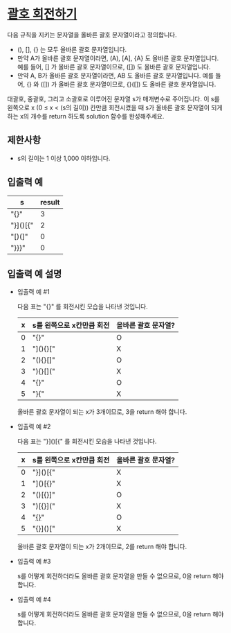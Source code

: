 # [괄호 회전하기](https://school.programmers.co.kr/learn/courses/30/lessons/76502)

다음 규칙을 지키는 문자열을 올바른 괄호 문자열이라고 정의합니다.

- (), [], {} 는 모두 올바른 괄호 문자열입니다.
- 만약 A가 올바른 괄호 문자열이라면, (A), [A], {A} 도 올바른 괄호 문자열입니다. 예를 들어, [] 가 올바른 괄호 문자열이므로, ([]) 도 올바른 괄호 문자열입니다.
- 만약 A, B가 올바른 괄호 문자열이라면, AB 도 올바른 괄호 문자열입니다. 예를 들어, {} 와 ([]) 가 올바른 괄호 문자열이므로, {}([]) 도 올바른 괄호 문자열입니다.

대괄호, 중괄호, 그리고 소괄호로 이루어진 문자열 s가 매개변수로 주어집니다. 이 s를 왼쪽으로 x (0 ≤ x < (s의 길이)) 칸만큼 회전시켰을 때 s가 올바른 괄호 문자열이 되게 하는 x의 개수를 return 하도록 solution 함수를 완성해주세요.

## 제한사항

- s의 길이는 1 이상 1,000 이하입니다.

## 입출력 예

| s        | result |
| -------- | ------ |
| "[](){}" | 3      |
| "}]()[{" | 2      |
| "[)(]"   | 0      |
| "}}}"    | 0      |

## 입출력 예 설명

- 입출력 예 #1

  다음 표는 "[](){}" 를 회전시킨 모습을 나타낸 것입니다.

  | x   | s를 왼쪽으로 x칸만큼 회전 | 올바른 괄호 문자열? |
  | --- | ------------------------- | ------------------- |
  | 0   | "[](){}"                  | O                   |
  | 1   | "](){}["                  | X                   |
  | 2   | "(){}[]"                  | O                   |
  | 3   | "){}[]("                  | X                   |
  | 4   | "{}[]()"                  | O                   |
  | 5   | "}[](){"                  | X                   |

  올바른 괄호 문자열이 되는 x가 3개이므로, 3을 return 해야 합니다.

- 입출력 예 #2

  다음 표는 "}]()[{" 를 회전시킨 모습을 나타낸 것입니다.

  | x   | s를 왼쪽으로 x칸만큼 회전 | 올바른 괄호 문자열? |
  | --- | ------------------------- | ------------------- |
  | 0   | "}]()[{"                  | X                   |
  | 1   | "]()[{}"                  | X                   |
  | 2   | "()[{}]"                  | O                   |
  | 3   | ")[{}]("                  | X                   |
  | 4   | "[{}]()"                  | O                   |
  | 5   | "{}]()["                  | X                   |

  올바른 괄호 문자열이 되는 x가 2개이므로, 2를 return 해야 합니다.

- 입출력 예 #3

  s를 어떻게 회전하더라도 올바른 괄호 문자열을 만들 수 없으므로, 0을 return 해야 합니다.

- 입출력 예 #4

  s를 어떻게 회전하더라도 올바른 괄호 문자열을 만들 수 없으므로, 0을 return 해야 합니다.
